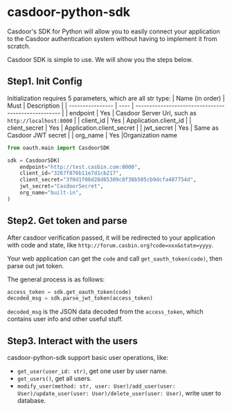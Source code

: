# casdoor-python-sdk
Casdoor's SDK for Python will allow you to easily connect your application to the Casdoor authentication system without having to implement it from scratch.

Casdoor SDK is simple to use. We will show you the steps below.

## Step1. Init Config
Initialization requires 5 parameters, which are all str type:
| Name (in order)  | Must | Description                                         |
| ---------------- | ---- | --------------------------------------------------- |
| endpoint         | Yes  | Casdoor Server Url, such as `http://localhost:8000` |
| client_id         | Yes  | Application.client_id                               |
| client_secret     | Yes  | Application.client_secret                           |
| jwt_secret        | Yes  | Same as Casdoor JWT secret                         |
| org_name | Yes  |Organization name


```python
from oauth.main import CasdoorSDK

sdk = CasdoorSDK(
    endpoint="http://test.casbin.com:8000",
    client_id="3267f876b11e7d1cb217",
    client_secret="3f0d1f06d28d65309c8f38b505cb9dcfa487754d",
    jwt_secret="CasdoorSecret",
    org_name="built-in",
)
```
## Step2. Get token and parse

After casdoor verification passed, it will be redirected to your application with code and state, like `http://forum.casbin.org?code=xxx&state=yyyy`.

Your web application can get the `code` and call `get_oauth_token(code)`, then parse out jwt token.

The general process is as follows:

```python
access_token = sdk.get_oauth_token(code)
decoded_msg = sdk.parse_jwt_token(access_token)
```

`decoded_msg` is the JSON data decoded from the `access_token`, which contains user info and other useful stuff.

## Step3. Interact with the users

casdoor-python-sdk support basic user operations, like:

- `get_user(user_id: str)`, get one user by user name.
- `get_users()`, get all users.
- `modify_user(method: str, user: User)/add_user(user: User)/update_user(user: User)/delete_user(user: User)`, write user to database.



